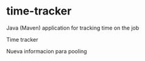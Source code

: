 # time-tracker
Java (Maven) application for tracking time on the job

Time tracker

Nueva informacion para pooling
